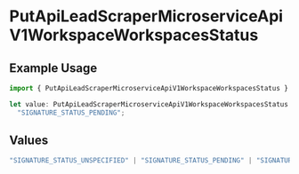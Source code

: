 # PutApiLeadScraperMicroserviceApiV1WorkspaceWorkspacesStatus

## Example Usage

```typescript
import { PutApiLeadScraperMicroserviceApiV1WorkspaceWorkspacesStatus } from "oppulence-backend-sdk/models/operations";

let value: PutApiLeadScraperMicroserviceApiV1WorkspaceWorkspacesStatus =
  "SIGNATURE_STATUS_PENDING";
```

## Values

```typescript
"SIGNATURE_STATUS_UNSPECIFIED" | "SIGNATURE_STATUS_PENDING" | "SIGNATURE_STATUS_SIGNED" | "SIGNATURE_STATUS_REJECTED" | "SIGNATURE_STATUS_EXPIRED" | "SIGNATURE_STATUS_REVOKED"
```